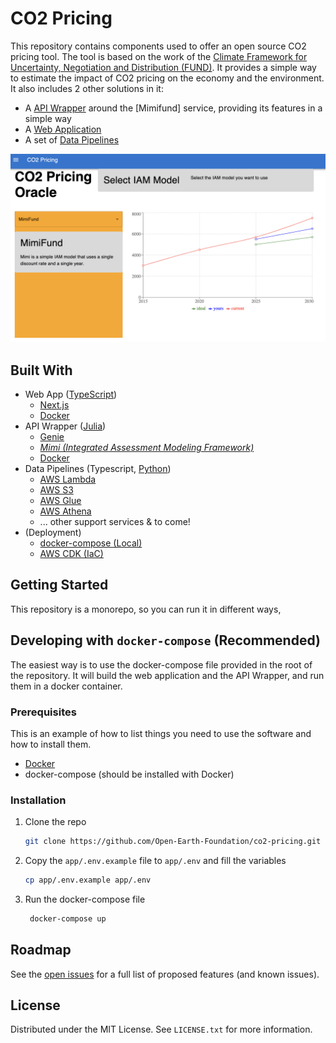 # CO2 Pricing

This repository contains components used to offer an open source CO2 pricing tool. The tool is based on the work of the [Climate Framework for Uncertainty, Negotiation and Distribution (FUND)](<https://github.com/fund-model/MimiFUND.jl>). It provides a simple way to estimate the impact of CO2 pricing on the economy and the environment. It also includes 2 other solutions in it:

* A [API Wrapper](/tree/main/julia) around the [Mimifund] service, providing its features in a simple way
* A [Web Application](/tree/main/app)
* A set of [Data Pipelines](/tree/main/pipelines)

![Image](./.images/co2-pricing-screenshot-1.png "CO2 Pricing Web App Preview")

## Built With

* Web App ([TypeScript](https://www.typescriptlang.org))
  * [Next.js](https://nextjs.org)
  * [Docker](https://docker.com)
* API Wrapper ([Julia](https://julialang.org))
  * [Genie](https://genieframework.com)
  * *[Mimi (Integrated Assessment Modeling Framework)](https://github.com/mimiframework/Mimi.jl)*
  * [Docker](https://docker.com)
* Data Pipelines (Typescript, [Python](https://www.python.org))
  * [AWS Lambda](https://aws.amazon.com/lambda)
  * [AWS S3](https://aws.amazon.com/s3)
  * [AWS Glue](https://aws.amazon.com/glue)
  * [AWS Athena](https://aws.amazon.com/athena)
  * ... other support services & to come!
* (Deployment)
  * [docker-compose (Local)](https://docs.docker.com/compose)
  * [AWS CDK (IaC)](https://github.com/aws/aws-cdk#getting-started)

## Getting Started

This repository is a monorepo, so you can run it in different ways,

## Developing with `docker-compose` (Recommended)

The easiest way is to use the docker-compose file provided in the root of the repository. It will build the web application and the API Wrapper, and run them in a docker container.

### Prerequisites

This is an example of how to list things you need to use the software and how to install them.

* [Docker](https://docker.com)
* docker-compose (should be installed with Docker)

### Installation

1. Clone the repo

   ```sh
   git clone https://github.com/Open-Earth-Foundation/co2-pricing.git
   ```

2. Copy the `app/.env.example` file to `app/.env` and fill the variables

   ```sh
   cp app/.env.example app/.env
   ```

3. Run the docker-compose file

   ```sh
    docker-compose up
    ```

<!-- ROADMAP -->
## Roadmap

See the [open issues](https://github.com/Open-Earth-Foundation/co2-pricing/issues) for a full list of proposed features (and known issues).

<!-- LICENSE -->
## License

Distributed under the MIT License. See `LICENSE.txt` for more information.
